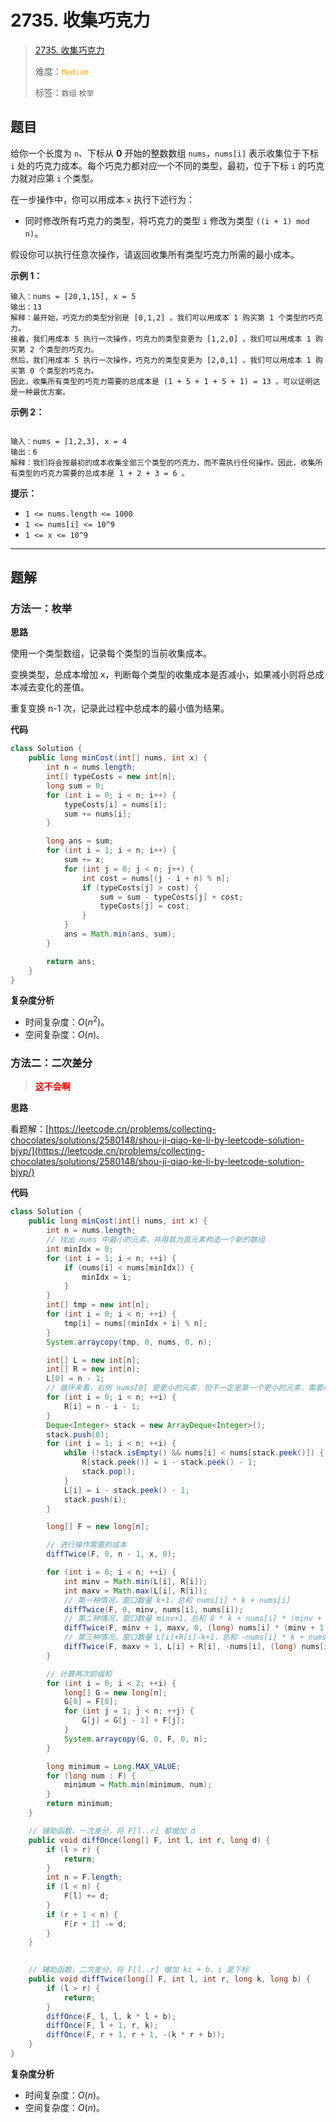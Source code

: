# 2735. 收集巧克力

> [2735. 收集巧克力](https://leetcode.cn/problems/collecting-chocolates/)
>
> 难度：<font color=orange>`Medium`</font>
>
> 标签：`数组` `枚举`

## 题目

给你一个长度为 `n`、下标从 **0** 开始的整数数组 `nums`，`nums[i]` 表示收集位于下标 `i` 处的巧克力成本。每个巧克力都对应一个不同的类型，最初，位于下标 `i` 的巧克力就对应第 `i` 个类型。

在一步操作中，你可以用成本 `x` 执行下述行为：

* 同时修改所有巧克力的类型，将巧克力的类型 `i` 修改为类型 `((i + 1) mod n)`。

假设你可以执行任意次操作，请返回收集所有类型巧克力所需的最小成本。

**示例 1：**

```
输入：nums = [20,1,15], x = 5
输出：13
解释：最开始，巧克力的类型分别是 [0,1,2] 。我们可以用成本 1 购买第 1 个类型的巧克力。
接着，我们用成本 5 执行一次操作，巧克力的类型变更为 [1,2,0] 。我们可以用成本 1 购买第 2 个类型的巧克力。
然后，我们用成本 5 执行一次操作，巧克力的类型变更为 [2,0,1] 。我们可以用成本 1 购买第 0 个类型的巧克力。
因此，收集所有类型的巧克力需要的总成本是 (1 + 5 + 1 + 5 + 1) = 13 。可以证明这是一种最优方案。
```

**示例 2：**

```

输入：nums = [1,2,3], x = 4
输出：6
解释：我们将会按最初的成本收集全部三个类型的巧克力，而不需执行任何操作。因此，收集所有类型的巧克力需要的总成本是 1 + 2 + 3 = 6 。
```

**提示：**

* `1 <= nums.length <= 1000`
* `1 <= nums[i] <= 10^9`
* `1 <= x <= 10^9`

--------------------

## 题解

### 方法一：枚举

**思路**

使用一个类型数组，记录每个类型的当前收集成本。

变换类型，总成本增加 x，判断每个类型的收集成本是否减小，如果减小则将总成本减去变化的差值。

重复变换 n-1 次，记录此过程中总成本的最小值为结果。

**代码**

```java
class Solution {
    public long minCost(int[] nums, int x) {
        int n = nums.length;
        int[] typeCosts = new int[n];
        long sum = 0;
        for (int i = 0; i < n; i++) {
            typeCosts[i] = nums[i];
            sum += nums[i];
        }

        long ans = sum;
        for (int i = 1; i < n; i++) {
            sum += x;
            for (int j = 0; j < n; j++) {
                int cost = nums[(j - i + n) % n];
                if (typeCosts[j] > cost) {
                    sum = sum - typeCosts[j] + cost;
                    typeCosts[j] = cost;
                }
            }
            ans = Math.min(ans, sum);
        }

        return ans;
    }
}
```

**复杂度分析**

- 时间复杂度：$O(n^2)$。
- 空间复杂度：$O(n)$。

### 方法二：二次差分

> <font color=red>**这不会啊**</font>

**思路**

看题解：[https://leetcode.cn/problems/collecting-chocolates/solutions/2580148/shou-ji-qiao-ke-li-by-leetcode-solution-bjyp/](https://leetcode.cn/problems/collecting-chocolates/solutions/2580148/shou-ji-qiao-ke-li-by-leetcode-solution-bjyp/)

**代码**

```java
class Solution {
    public long minCost(int[] nums, int x) {
        int n = nums.length;
        // 找出 nums 中最小的元素，并用其为首元素构造一个新的数组
        int minIdx = 0;
        for (int i = 1; i < n; ++i) {
            if (nums[i] < nums[minIdx]) {
                minIdx = i;
            }
        }
        int[] tmp = new int[n];
        for (int i = 0; i < n; ++i) {
            tmp[i] = nums[(minIdx + i) % n];
        }
        System.arraycopy(tmp, 0, nums, 0, n);

        int[] L = new int[n];
        int[] R = new int[n];
        L[0] = n - 1;
        // 循环来看，右侧 nums[0] 是更小的元素，但不一定是第一个更小的元素，需要用单调栈计算得到
        for (int i = 0; i < n; ++i) {
            R[i] = n - i - 1;
        }
        Deque<Integer> stack = new ArrayDeque<Integer>();
        stack.push(0);
        for (int i = 1; i < n; ++i) {
            while (!stack.isEmpty() && nums[i] < nums[stack.peek()]) {
                R[stack.peek()] = i - stack.peek() - 1;
                stack.pop();
            }
            L[i] = i - stack.peek() - 1;
            stack.push(i);
        }

        long[] F = new long[n];

        // 进行操作需要的成本
        diffTwice(F, 0, n - 1, x, 0);

        for (int i = 0; i < n; ++i) {
            int minv = Math.min(L[i], R[i]);
            int maxv = Math.max(L[i], R[i]);
            // 第一种情况，窗口数量 k+1，总和 nums[i] * k + nums[i]
            diffTwice(F, 0, minv, nums[i], nums[i]);
            // 第二种情况，窗口数量 minv+1，总和 0 * k + nums[i] * (minv + 1)
            diffTwice(F, minv + 1, maxv, 0, (long) nums[i] * (minv + 1));
            // 第三种情况，窗口数量 L[i]+R[i]-k+1，总和 -nums[i] * k + nums[i] * (L[i] + R[i] + 1)
            diffTwice(F, maxv + 1, L[i] + R[i], -nums[i], (long) nums[i] * (L[i] + R[i] + 1));
        }

        // 计算两次前缀和
        for (int i = 0; i < 2; ++i) {
            long[] G = new long[n];
            G[0] = F[0];
            for (int j = 1; j < n; ++j) {
                G[j] = G[j - 1] + F[j];
            }
            System.arraycopy(G, 0, F, 0, n);
        }

        long minimum = Long.MAX_VALUE;
        for (long num : F) {
            minimum = Math.min(minimum, num);
        }
        return minimum;
    }

    // 辅助函数，一次差分，将 F[l..r] 都增加 d
    public void diffOnce(long[] F, int l, int r, long d) {
        if (l > r) {
            return;
        }
        int n = F.length;
        if (l < n) {
            F[l] += d;
        }
        if (r + 1 < n) {
            F[r + 1] -= d;
        }
    }

    
    // 辅助函数，二次差分，将 F[l..r] 增加 ki + b，i 是下标
    public void diffTwice(long[] F, int l, int r, long k, long b) {
        if (l > r) {
            return;
        }
        diffOnce(F, l, l, k * l + b);
        diffOnce(F, l + 1, r, k);
        diffOnce(F, r + 1, r + 1, -(k * r + b));
    }
}
```

**复杂度分析**

- 时间复杂度：$O(n)$。
- 空间复杂度：$O(n)$。

